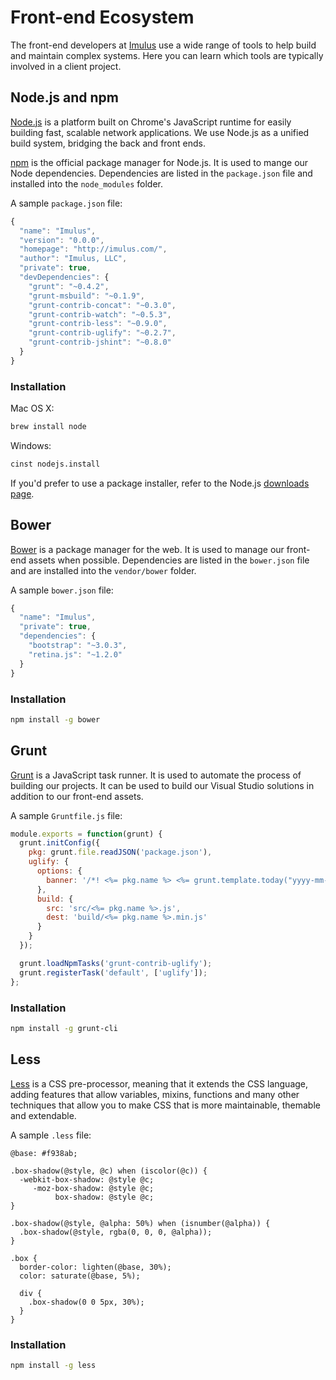 # Front-end Ecosystem

The front-end developers at [Imulus](http://imulus.com/) use a wide range of tools to help build and maintain complex systems. Here you can learn which tools are typically involved in a client project.

## Node.js and npm

[Node.js](http://nodejs.org/) is a platform built on Chrome's JavaScript runtime for easily building fast, scalable network applications. We use Node.js as a unified build system, bridging the back and front ends.

[npm](http://npmjs.org/) is the official package manager for Node.js. It is used to mange our Node dependencies. Dependencies are listed in the `package.json` file and installed into the `node_modules` folder.

A sample `package.json` file:

```javascript
{
  "name": "Imulus",
  "version": "0.0.0",
  "homepage": "http://imulus.com/",
  "author": "Imulus, LLC",
  "private": true,
  "devDependencies": {
    "grunt": "~0.4.2",
    "grunt-msbuild": "~0.1.9",
    "grunt-contrib-concat": "~0.3.0",
    "grunt-contrib-watch": "~0.5.3",
    "grunt-contrib-less": "~0.9.0",
    "grunt-contrib-uglify": "~0.2.7",
    "grunt-contrib-jshint": "~0.8.0"
  }
}
```

### Installation

Mac OS X:

```bash
brew install node
```

Windows:

```bash
cinst nodejs.install
```

If you'd prefer to use a package installer, refer to the Node.js [downloads page](http://nodejs.org/download/).

## Bower

[Bower](http://bower.io/) is a package manager for the web. It is used to manage our front-end assets when possible. Dependencies are listed in the `bower.json` file and are installed into the `vendor/bower` folder.

A sample `bower.json` file:

```javascript
{
  "name": "Imulus",
  "private": true,
  "dependencies": {
    "bootstrap": "~3.0.3",
    "retina.js": "~1.2.0"
  }
}
```

### Installation

```bash
npm install -g bower
```

## Grunt

[Grunt](http://gruntjs.com/) is a JavaScript task runner. It is used to automate the process of building our projects. It can be used to build our Visual Studio solutions in addition to our front-end assets.

A sample `Gruntfile.js` file:

```javascript
module.exports = function(grunt) {
  grunt.initConfig({
    pkg: grunt.file.readJSON('package.json'),
    uglify: {
      options: {
        banner: '/*! <%= pkg.name %> <%= grunt.template.today("yyyy-mm-dd") %> */\n'
      },
      build: {
        src: 'src/<%= pkg.name %>.js',
        dest: 'build/<%= pkg.name %>.min.js'
      }
    }
  });

  grunt.loadNpmTasks('grunt-contrib-uglify');
  grunt.registerTask('default', ['uglify']);
};
```

### Installation

```bash
npm install -g grunt-cli
```

## Less

[Less](http://less.github.io/) is a CSS pre-processor, meaning that it extends the CSS language, adding features that allow variables, mixins, functions and many other techniques that allow you to make CSS that is more maintainable, themable and extendable.

A sample `.less` file:

```less
@base: #f938ab;

.box-shadow(@style, @c) when (iscolor(@c)) {
  -webkit-box-shadow: @style @c;
     -moz-box-shadow: @style @c;
          box-shadow: @style @c;
}

.box-shadow(@style, @alpha: 50%) when (isnumber(@alpha)) {
  .box-shadow(@style, rgba(0, 0, 0, @alpha));
}

.box {
  border-color: lighten(@base, 30%);
  color: saturate(@base, 5%);

  div {
    .box-shadow(0 0 5px, 30%);
  }
}
```

### Installation

```bash
npm install -g less
```

